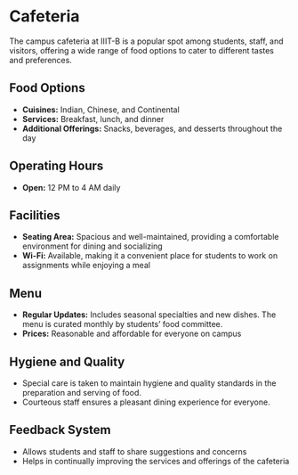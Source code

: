 # Cafeteria

The campus cafeteria at IIIT-B is a popular spot among students, staff, and visitors, offering a wide range of food options to cater to different tastes and preferences. 

## Food Options
- **Cuisines:** Indian, Chinese, and Continental
- **Services:** Breakfast, lunch, and dinner
- **Additional Offerings:** Snacks, beverages, and desserts throughout the day

## Operating Hours
- **Open:** 12 PM to 4 AM daily

## Facilities
- **Seating Area:** Spacious and well-maintained, providing a comfortable environment for dining and socializing
- **Wi-Fi:** Available, making it a convenient place for students to work on assignments while enjoying a meal

## Menu
- **Regular Updates:** Includes seasonal specialties and new dishes. The menu is curated monthly by students’ food committee.
- **Prices:** Reasonable and affordable for everyone on campus

## Hygiene and Quality
- Special care is taken to maintain hygiene and quality standards in the preparation and serving of food.
- Courteous staff ensures a pleasant dining experience for everyone.

## Feedback System
- Allows students and staff to share suggestions and concerns
- Helps in continually improving the services and offerings of the cafeteria
